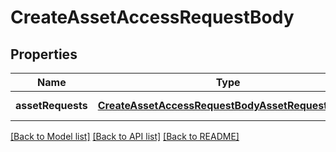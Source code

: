 # CreateAssetAccessRequestBody

## Properties
Name | Type | Description | Notes
------------ | ------------- | ------------- | -------------
**assetRequests** | [**CreateAssetAccessRequestBodyAssetRequestsInner**](CreateAssetAccessRequestBody_asset_requests_inner.md) |  | [default to null]

[[Back to Model list]](../README.md#documentation-for-models) [[Back to API list]](../README.md#documentation-for-api-endpoints) [[Back to README]](../README.md)


